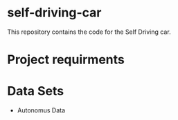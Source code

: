# self-driving-car
This repository contains the code for the Self Driving car.

# Project requirments

# Data Sets
    
* Autonomus Data